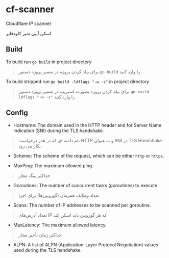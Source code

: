 # cf-scanner

Cloudflare IP scanner

اسکن آیپی تمیز کلودفلیر

## Build

To build run `go build` in project directory

> برای بیلد کردن پروژه در مسیر پروژه دستور `go build` را وارد کنید

To build stripped run `go build -ldflags "-w -s"` in project directory

> برای بیلد کردن پروژه بصورت استریپ در مسیر پروژه دستور `go build -ldflags "-w -s"` را وارد کنید

## Config

* Hostname: The domain used in the HTTP header and for Server Name Indication (SNI) during the TLS handshake.

> نام دامنه ای که در هدر درخواست HTTP و به عنوان SNI در TLS Handshake بکار می رود.

* Scheme: The scheme of the request, which can be either `http` or `https`.

* MaxPing: The maximum allowed ping.

> حداکثر پینگ مجاز

* Goroutines: The number of concurrent tasks (goroutines) to execute.

> تعداد وظایف همزمان (گوروتین‌ها) برای اجرا

* Scans: The number of IP addresses to be scanned per goroutine.

> تعداد آدرس‌های IP که هر گوروتین باید اسکن کند

* MaxLatency: The maximum allowed latency.

> حداکثر زمان تأخیر مجاز

* ALPN: A list of ALPN (Application-Layer Protocol Negotiation) values used during the TLS handshake.
